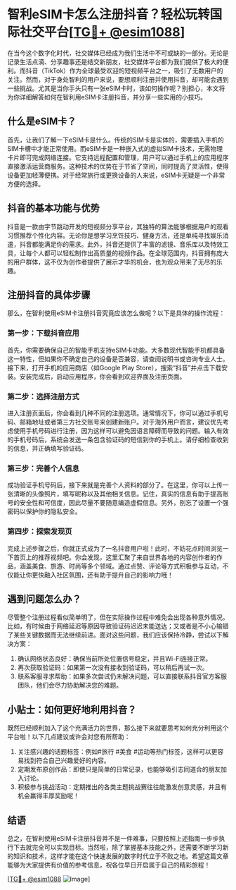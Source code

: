 # 智利eSIM卡怎么注册抖音？轻松玩转国际社交平台[[TG💪+ @esim1088](https://t.me/s/esim1088)]

在当今这个数字化时代，社交媒体已经成为我们生活中不可或缺的一部分。无论是记录生活点滴、分享趣事还是结交新朋友，社交媒体平台都为我们提供了极大的便利。而抖音（TikTok）作为全球最受欢迎的短视频平台之一，吸引了无数用户的关注。然而，对于身处智利的用户来说，要想顺利注册并使用抖音，却可能会遇到一些挑战。尤其是当你手头只有一张eSIM卡时，该如何操作呢？别担心，本文将为你详细解答如何在智利用eSIM卡注册抖音，并分享一些实用的小技巧。

## 什么是eSIM卡？

首先，让我们了解一下eSIM卡是什么。传统的SIM卡是实体的，需要插入手机的SIM卡槽中才能正常使用。而eSIM卡是一种嵌入式的虚拟SIM卡技术，无需物理卡片即可完成网络连接。它支持远程配置和管理，用户可以通过手机上的应用程序直接激活运营商服务。这种技术的优势在于节省了空间，同时提高了灵活性，使得设备更加轻薄便携。对于经常旅行或更换设备的人来说，eSIM卡无疑是一个非常方便的选择。

## 抖音的基本功能与优势

抖音是一款由字节跳动开发的短视频分享平台，其独特的算法能够根据用户的观看习惯推荐个性化内容。无论你是想学习烹饪技巧、健身方法，还是单纯寻找娱乐消遣，抖音都能满足你的需求。此外，抖音还提供了丰富的滤镜、音乐库以及特效工具，让每个人都可以轻松制作出高质量的视频作品。在全球范围内，抖音拥有庞大的用户群体，这不仅为创作者提供了展示才华的机会，也为观众带来了无尽的乐趣。

## 注册抖音的具体步骤

那么，在智利使用eSIM卡注册抖音究竟应该怎么做呢？以下是具体的操作流程：

### 第一步：下载抖音应用

首先，你需要确保自己的智能手机支持eSIM卡功能。大多数现代智能手机都具备这一特性，但如果你不确定自己的设备是否兼容，请查阅说明书或咨询专业人士。接下来，打开手机的应用商店（如Google Play Store），搜索“抖音”并点击下载安装。安装完成后，启动应用程序，你会看到欢迎界面及注册页面。

### 第二步：选择注册方式

进入注册页面后，你会看到几种不同的注册选项。通常情况下，你可以通过手机号码、邮箱地址或者第三方社交账号来创建新账户。对于海外用户而言，建议优先考虑使用手机号码进行注册，因为这样可以避免因语言障碍而导致的问题。输入有效的手机号码后，系统会发送一条包含验证码的短信到你的手机上。请仔细检查收到的信息，并正确填写验证码。

### 第三步：完善个人信息

成功验证手机号码后，接下来就是完善个人资料的部分了。在这里，你可以上传一张清晰的头像照片，填写昵称以及其他相关信息。记住，真实的信息有助于提高账号的安全性和可信度，因此尽量不要随意编造虚假信息。另外，别忘了设置一个强密码以保护你的隐私安全。

### 第四步：探索发现页

完成上述步骤之后，你就正式成为了一名抖音用户啦！此时，不妨花点时间浏览一下首页上的推荐视频吧。你会发现，这里汇聚了来自世界各地的内容创作者的作品，涵盖美食、旅游、时尚等多个领域。通过点赞、评论等方式积极参与互动，不仅能让你更快融入社区氛围，还有助于提升自己的影响力哦！

## 遇到问题怎么办？

尽管整个注册过程看似简单明了，但在实际操作过程中难免会出现各种意外情况。比如，有时候由于网络延迟等原因导致验证码迟迟未能送达；又或者是不小心输错了某些关键数据而无法继续前进。面对这些问题，我们应该保持冷静，尝试以下解决方案：

1. 确认网络状态良好：确保当前所处位置信号稳定，并且Wi-Fi连接正常。
2. 再次获取验证码：如果第一次没有接收到验证码，可以稍后再试一次。
3. 联系客服寻求帮助：如果多次尝试仍未解决问题，可以直接联系抖音官方客服团队，他们会尽力协助解决您的难题。

## 小贴士：如何更好地利用抖音？

既然已经顺利加入了这个充满活力的世界，那么接下来就要思考如何充分利用这个平台啦！以下几点建议或许会对您有所帮助：

1. 关注感兴趣的话题标签：例如#旅行 #美食 #运动等热门标签，这样可以更容易找到符合自己兴趣爱好的内容。
2. 定期发布原创作品：即使只是简单的日常记录，也能够吸引志同道合的朋友加入讨论。
3. 积极参与挑战活动：定期推出的各类主题挑战赛往往能激发创意灵感，并且有机会赢得丰厚奖励呢！

## 结语

总之，在智利使用eSIM卡注册抖音并不是一件难事，只要按照上述指南一步步执行下去就完全可以实现目标。当然啦，除了掌握基本技能之外，还需要不断学习新的知识和技术，这样才能在这个快速发展的数字时代立于不败之地。希望这篇文章能够为大家提供有价值的参考信息，祝各位早日开启属于自己的精彩旅程！

[[TG💪+ @esim1088](https://t.me/s/esim1088) ![Image](https://i.postimg.cc/4NQfJmqS/Snipaste-2025-05-13-00-14-12.png)]